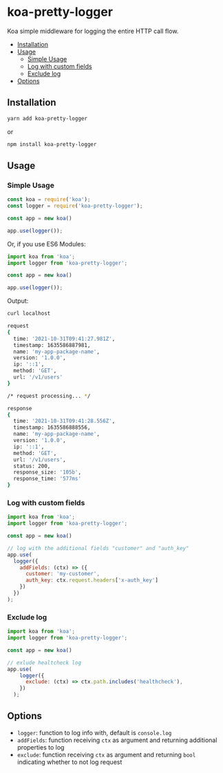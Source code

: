# koa-pretty-logger

Koa simple middleware for logging the entire HTTP call flow.

* [Installation](#installation)
* [Usage](#usage)
    * [Simple Usage](#simple-usage)
    * [Log with custom fields](#log-with-custom-fields)
    * [Exclude log](#exclude-log)
* [Options](#options)

## Installation

```bash
yarn add koa-pretty-logger
```

or

```bash
npm install koa-pretty-logger
```

## Usage

### Simple Usage

```javascript
const koa = require('koa');
const logger = require('koa-pretty-logger');

const app = new koa()

app.use(logger());
```

Or, if you use ES6 Modules:

```javascript
import koa from 'koa';
import logger from 'koa-pretty-logger';

const app = new koa()

app.use(logger());
```

Output:
```bash
curl localhost

request
{
  time: '2021-10-31T09:41:27.981Z',
  timestamp: 1635586887981,
  name: 'my-app-package-name',
  version: '1.0.0',
  ip: '::1',
  method: 'GET',
  url: '/v1/users'
}

/* request processing... */

response
{
  time: '2021-10-31T09:41:28.556Z',
  timestamp: 1635586888556,
  name: 'my-app-package-name',
  version: '1.0.0',
  ip: '::1',
  method: 'GET',
  url: '/v1/users',
  status: 200,
  response_size: '105b',
  response_time: '577ms'
}
```

### Log with custom fields

```javascript
import koa from 'koa';
import logger from 'koa-pretty-logger';

const app = new koa()

// log with the additional fields "customer" and "auth_key"
app.use(
  logger({
    addFields: (ctx) => ({
      customer: 'my-customer',
      auth_key: ctx.request.headers['x-auth_key'] 
    })
  })
);
```

### Exclude log
```javascript
import koa from 'koa';
import logger from 'koa-pretty-logger';

const app = new koa()

// exlude healtcheck log
app.use(
    logger({
      exclude: (ctx) => ctx.path.includes('healthcheck'),
    })
  );
```

## Options
- `logger`: function to log info with, default is `console.log`
- `addFields`: function receiving `ctx` as argument and returning additional properties to log
- `exclude`: function receiving `ctx` as argument and returning `bool` indicating whether to not log request
